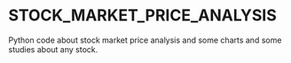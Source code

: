 # STOCK_MARKET_PRICE_ANALYSIS
Python code about stock market price analysis and some charts and some studies about any stock.
